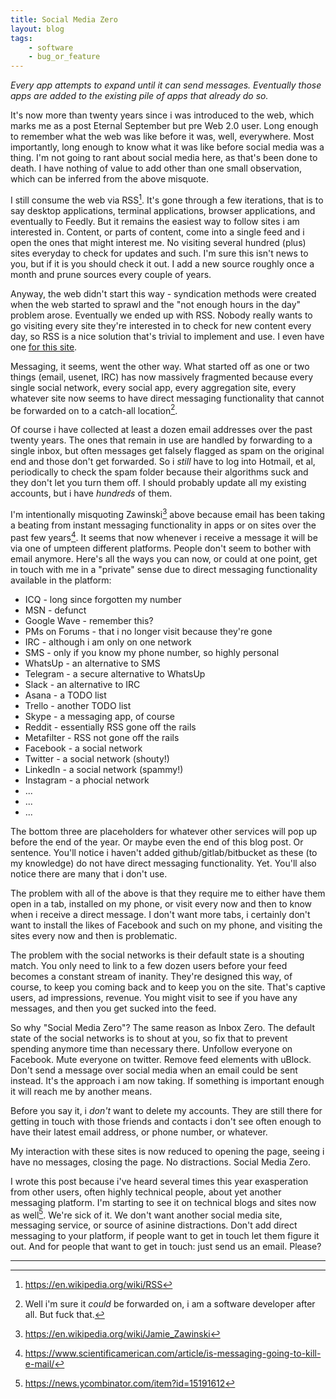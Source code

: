 ```yaml
---
title: Social Media Zero
layout: blog
tags:
    - software
    - bug_or_feature
---
```


*Every app attempts to expand until it can send messages. Eventually those apps are added to the existing pile of apps that already do so.*

It's now more than twenty years since i was introduced to the web, which marks me as a post Eternal September but pre Web 2.0 user. Long enough to remember what the web was like before it was, well, everywhere. Most importantly, long enough to know what it was like before social media was a thing. I'm not going to rant about social media here, as that's been done to death. I have nothing of value to add other than one small observation, which can be inferred from the above misquote.

I still consume the web via RSS[^1]. It's gone through a few iterations, that is to say desktop applications, terminal applications, browser applications, and eventually to Feedly. But it remains the easiest way to follow sites i am interested in. Content, or parts of content, come into a single feed and i open the ones that might interest me. No visiting several hundred (plus) sites everyday to check for updates and such. I'm sure this isn't news to you, but if it is you should check it out. I add a new source roughly once a month and prune sources every couple of years.

Anyway, the web didn't start this way - syndication methods were created when the web started to sprawl and the "not enough hours in the day" problem arose. Eventually we ended up with RSS. Nobody really wants to go visiting every site they're interested in to check for new content every day, so RSS is a nice solution that's trivial to implement and use. I even have one <a href="/feed.xml">for this site</a>.

Messaging, it seems, went the other way. What started off as one or two things (email, usenet, IRC) has now massively fragmented because every single social network, every social app, every aggregation site, every whatever site now seems to have direct messaging functionality that cannot be forwarded on to a catch-all location[^2].

Of course i have collected at least a dozen email addresses over the past twenty years. The ones that remain in use are handled by forwarding to a single inbox, but often messages get falsely flagged as spam on the original end and those don't get forwarded. So i *still* have to log into Hotmail, et al, periodically to check the spam folder because their algorithms suck and they don't let you turn them off. I should probably update all my existing accounts, but i have *hundreds* of them.

I'm intentionally misquoting Zawinski[^3] above because email has been taking a beating from instant messaging functionality in apps or on sites over the past few years[^4]. It seems that now whenever i receive a message it will be via one of umpteen different platforms. People don't seem to bother with email anymore. Here's all the ways you can now, or could at one point, get in touch with me in a "private" sense due to direct messaging functionality available in the platform:

 * ICQ - long since forgotten my number
 * MSN - defunct
 * Google Wave - remember this?
 * PMs on Forums - that i no longer visit because they're gone
 * IRC - although i am only on one network
 * SMS - only if you know my phone number, so highly personal
 * WhatsUp - an alternative to SMS
 * Telegram - a secure alternative to WhatsUp
 * Slack - an alternative to IRC
 * Asana - a TODO list
 * Trello - another TODO list
 * Skype - a messaging app, of course
 * Reddit - essentially RSS gone off the rails
 * Metafilter - RSS not gone off the rails
 * Facebook - a social network
 * Twitter - a social network (shouty!)
 * LinkedIn - a social network (spammy!)
 * Instagram - a phocial network
 * ...
 * ...
 * ...

The bottom three are placeholders for whatever other services will pop up before the end of the year. Or maybe even the end of this blog post. Or sentence. You'll notice i haven't added github/gitlab/bitbucket as these (to my knowledge) do not have direct messaging functionality. Yet. You'll also notice there are many that i don't use.

The problem with all of the above is that they require me to either have them open in a tab, installed on my phone, or visit every now and then to know when i receive a direct message. I don't want more tabs, i certainly don't want to install the likes of Facebook and such on my phone, and visiting the sites every now and then is problematic.

The problem with the social networks is their default state is a shouting match. You only need to link to a few dozen users before your feed becomes a constant stream of inanity. They're designed this way, of course, to keep you coming back and to keep you on the site. That's captive users, ad impressions, revenue. You might visit to see if you have any messages, and then you get sucked into the feed.

So why "Social Media Zero"? The same reason as Inbox Zero. The default state of the social networks is to shout at you, so fix that to prevent spending anymore time than necessary there. Unfollow everyone on Facebook. Mute everyone on twitter. Remove feed elements with uBlock. Don't send a message over social media when an email could be sent instead. It's the approach i am now taking. If something is important enough it will reach me by another means.

Before you say it, i *don't* want to delete my accounts. They are still there for getting in touch with those friends and contacts i don't see often enough to have their latest email address, or phone number, or whatever.

My interaction with these sites is now reduced to opening the page, seeing i have no messages, closing the page. No distractions. Social Media Zero.

I wrote this post because i've heard several times this year exasperation from other users, often highly technical people, about yet another messaging platform. I'm starting to see it on technical blogs and sites now as well[^5]. We're sick of it. We don't want another social media site, messaging service, or source of asinine distractions. Don't add direct messaging to your platform, if people want to get in touch let them figure it out. And for people that want to get in touch: just send us an email. Please?

<hr />

[^1]: <a href="https://en.wikipedia.org/wiki/RSS">https://en.wikipedia.org/wiki/RSS</a>

[^2]: Well i'm sure it *could* be forwarded on, i am a software developer after all. But fuck that.

[^3]: <a href="https://en.wikipedia.org/wiki/Jamie_Zawinski">https://en.wikipedia.org/wiki/Jamie_Zawinski</a>

[^4]: <a href="https://www.scientificamerican.com/article/is-messaging-going-to-kill-e-mail/">https://www.scientificamerican.com/article/is-messaging-going-to-kill-e-mail/</a>

[^5]: <a href="https://news.ycombinator.com/item?id=15191612">https://news.ycombinator.com/item?id=15191612</a>
